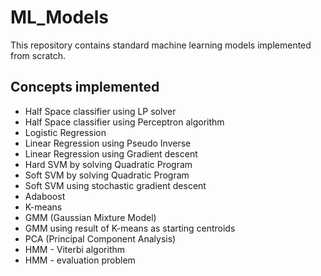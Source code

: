 # ML_Models

This repository contains standard machine learning models implemented from scratch.

## Concepts implemented
- Half Space classifier using LP solver
- Half Space classifier using Perceptron algorithm
- Logistic Regression
- Linear Regression using Pseudo Inverse
- Linear Regression using Gradient descent
- Hard SVM by solving Quadratic Program
- Soft SVM by solving Quadratic Program
- Soft SVM using stochastic gradient descent
- Adaboost
- K-means
- GMM (Gaussian Mixture Model)
- GMM using result of K-means as starting centroids
- PCA (Principal Component Analysis)
- HMM - Viterbi algorithm
- HMM - evaluation problem
